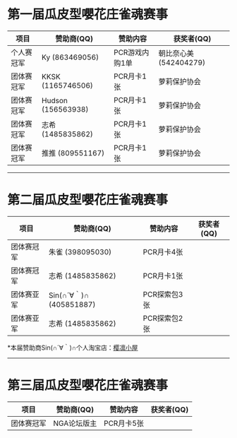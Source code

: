 # 第一届瓜皮型嚶花庄雀魂赛事

| 项目         | 赞助商(QQ)       | 赞助内容   |获奖者(QQ)|
| ------------ | ----------------- | ------ | ------ |
| 个人赛冠军 | Ky (863469056)  |PCR游戏内购1单|朝比奈心美(542404279)
| 团体赛冠军 | KKSK (1165746506)|PCR月卡1张|萝莉保护协会|
| 团体赛冠军 | Hudson (156563938)|PCR月卡1张|萝莉保护协会|
| 团体赛冠军 | 志希 (1485835862)|PCR月卡1张|萝莉保护协会|
| 团体赛冠军 | 推推 (809551167)|PCR月卡1张|萝莉保护协会|

---
# 第二届瓜皮型嚶花庄雀魂赛事

| 项目         | 赞助商(QQ)       | 赞助内容   |获奖者(QQ)|
| ------------ | ----------------- | ------ | ------ |
| 团体赛冠军 | 朱雀 (398095030)|PCR月卡4张||
| 团体赛冠军 | 志希 (1485835862)|PCR月卡1张||
| 团体赛亚军 | Sin(∩´∀｀)∩　(405851887)|PCR探索包3张||
| 团体赛亚军 | 志希 (1485835862)|PCR探索包2张||

*本届赞助商Sin(∩´∀｀)∩个人淘宝店：[樱凛小屋](https://shop260111588.taobao.com/shop/view_shop.htm?spm=a1z09.2.0.0.51672e8dY8hUAN&user_number_id=1824095865)

---
# 第三届瓜皮型嚶花庄雀魂赛事

| 项目         | 赞助商(QQ)       | 赞助内容   |获奖者(QQ)|
| ------------ | ----------------- | ------ | ------ |
| 团体赛冠军 | NGA论坛版主 | PCR月卡5张 |  |
